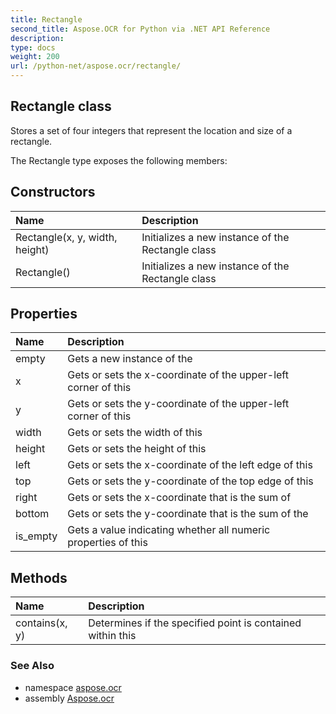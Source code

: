 ```yaml
---
title: Rectangle
second_title: Aspose.OCR for Python via .NET API Reference
description: 
type: docs
weight: 200
url: /python-net/aspose.ocr/rectangle/
---
```


## Rectangle class

Stores a set of four integers that represent the location and size of a rectangle.

The Rectangle type exposes the following members:
## Constructors
| Name | Description |
| :- | :- |
|Rectangle(x, y, width, height)|Initializes a new instance of the Rectangle class|
|Rectangle()|Initializes a new instance of the Rectangle class|
## Properties
| Name | Description |
| :- | :- |
|empty|Gets a new instance of the|
|x|Gets or sets the x-coordinate of the upper-left corner of this|
|y|Gets or sets the y-coordinate of the upper-left corner of this|
|width|Gets or sets the width of this|
|height|Gets or sets the height of this|
|left|Gets or sets the x-coordinate of the left edge of this|
|top|Gets or sets the y-coordinate of the top edge of this|
|right|Gets or sets the x-coordinate that is the sum of|
|bottom|Gets or sets the y-coordinate that is the sum of the|
|is_empty|Gets a value indicating whether all numeric properties of this|
## Methods
| Name | Description |
| :- | :- |
|contains(x, y)|Determines if the specified point is contained within this|

### See Also

* namespace [aspose.ocr](/ocr/python-net/aspose.ocr/)
* assembly [Aspose.ocr](/ocr/python-net/)


